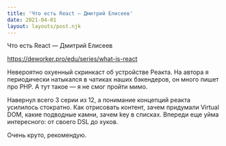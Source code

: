```yaml
---
title: 'Что есть React — Дмитрий Елисеев'
date: 2021-04-01
layout: layouts/post.njk
---
```

Что есть React — Дмитрий Елисеев

https://deworker.pro/edu/series/what-is-react

Невероятно охуенный скринкаст об устройстве Реакта. На автора я периодически натыкался в чатиках наших бэкендеров, он много пишет про PHP. А тут такое — я не смог пройти мимо.

Навернул всего 3 серии из 12, а понимание концепций реакта усилилось стократно. Как отрисовать контент, зачем придумали Virtual DOM, какие подводные камни, зачем key в списках. Впереди еще уйма интересного: от своего DSL до хуков. 

Очень круто, рекомендую.


